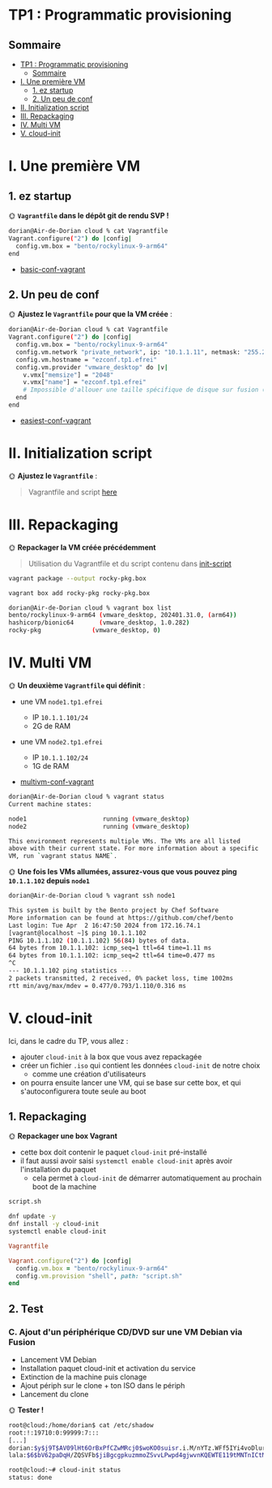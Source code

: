 # TP1 : Programmatic provisioning
## Sommaire

- [TP1 : Programmatic provisioning](#tp1--programmatic-provisioning)
  - [Sommaire](#sommaire)
- [I. Une première VM](#i-une-première-vm)
  - [1. ez startup](#1-ez-startup)
  - [2. Un peu de conf](#2-un-peu-de-conf)
- [II. Initialization script](#ii-initialization-script)
- [III. Repackaging](#iii-repackaging)
- [IV. Multi VM](#iv-multi-vm)
- [V. cloud-init](#v-cloud-init)

# I. Une première VM

## 1. ez startup

🌞 **`Vagrantfile` dans le dépôt git de rendu SVP !**

```bash
dorian@Air-de-Dorian cloud % cat Vagrantfile 
Vagrant.configure("2") do |config|
  config.vm.box = "bento/rockylinux-9-arm64"
end
```

 - [basic-conf-vagrant](./basic-conf-vagrant)

## 2. Un peu de conf

🌞 **Ajustez le `Vagrantfile` pour que la VM créée** :

```bash
dorian@Air-de-Dorian cloud % cat Vagrantfile 
Vagrant.configure("2") do |config|
  config.vm.box = "bento/rockylinux-9-arm64"
  config.vm.network "private_network", ip: "10.1.1.11", netmask: "255.255.255.0"
  config.vm.hostname = "ezconf.tp1.efrei"
  config.vm.provider "vmware_desktop" do |v|
    v.vmx["memsize"] = "2048"
    v.vmx["name"] = "ezconf.tp1.efrei"
    # Impossible d'allouer une taille spécifique de disque sur fusion 🙃
  end
end
```

 - [easiest-conf-vagrant](./easiest-conf-vagrant)


# II. Initialization script

🌞 **Ajustez le `Vagrantfile`** :

> Vagrantfile and script [here](./init-script/)

# III. Repackaging

🌞 **Repackager la VM créée précédemment**

> Utilisation du Vagrantfile et du script contenu dans [init-script](./init-script/)

```bash
vagrant package --output rocky-pkg.box

vagrant box add rocky-pkg rocky-pkg.box

dorian@Air-de-Dorian cloud % vagrant box list                                    
bento/rockylinux-9-arm64 (vmware_desktop, 202401.31.0, (arm64))
hashicorp/bionic64       (vmware_desktop, 1.0.282)
rocky-pkg              (vmware_desktop, 0)
```

# IV. Multi VM

🌞 **Un deuxième `Vagrantfile` qui définit** :

- une VM `node1.tp1.efrei`
  - IP `10.1.1.101/24`
  - 2G de RAM
- une VM `node2.tp1.efrei`
  - IP `10.1.1.102/24`
  - 1G de RAM

 - [multivm-conf-vagrant](./multivm-conf-vagrant)

```bash
dorian@Air-de-Dorian cloud % vagrant status 
Current machine states:

node1                     running (vmware_desktop)
node2                     running (vmware_desktop)

This environment represents multiple VMs. The VMs are all listed
above with their current state. For more information about a specific
VM, run `vagrant status NAME`.
```

🌞 **Une fois les VMs allumées, assurez-vous que vous pouvez ping `10.1.1.102` depuis `node1`**

```bash
dorian@Air-de-Dorian cloud % vagrant ssh node1

This system is built by the Bento project by Chef Software
More information can be found at https://github.com/chef/bento
Last login: Tue Apr  2 16:47:50 2024 from 172.16.74.1
[vagrant@localhost ~]$ ping 10.1.1.102
PING 10.1.1.102 (10.1.1.102) 56(84) bytes of data.
64 bytes from 10.1.1.102: icmp_seq=1 ttl=64 time=1.11 ms
64 bytes from 10.1.1.102: icmp_seq=2 ttl=64 time=0.477 ms
^C
--- 10.1.1.102 ping statistics ---
2 packets transmitted, 2 received, 0% packet loss, time 1002ms
rtt min/avg/max/mdev = 0.477/0.793/1.110/0.316 ms
```

# V. cloud-init

Ici, dans le cadre du TP, vous allez :

- ajouter `cloud-init` à la box que vous avez repackagée
- créer un fichier `.iso` qui contient les données `cloud-init` de notre choix
  - comme une création d'utilisateurs
- on pourra ensuite lancer une VM, qui se base sur cette box, et qui s'autoconfigurera toute seule au boot

## 1. Repackaging

🌞 **Repackager une box Vagrant**

- cette box doit contenir le paquet `cloud-init` pré-installé
- il faut aussi avoir saisi `systemctl enable cloud-init` après avoir l'installation du paquet
  - cela permet à `cloud-init` de démarrer automatiquement au prochain boot de la machine

```bash
script.sh

dnf update -y
dnf install -y cloud-init
systemctl enable cloud-init
```

```ruby
Vagrantfile

Vagrant.configure("2") do |config|
  config.vm.box = "bento/rockylinux-9-arm64"
  config.vm.provision "shell", path: "script.sh" 
end
```

## 2. Test

### C. Ajout d'un périphérique CD/DVD sur une VM Debian via Fusion

- Lancement VM Debian
- Installation paquet cloud-init et activation du service
- Extinction de la machine puis clonage
- Ajout périph sur le clone + ton ISO dans le périph
- Lancement du clone

🌞 **Tester !**

```bash
root@cloud:/home/dorian$ cat /etc/shadow
root:!:19710:0:99999:7:::
[...]
dorian:$y$j9T$AV09lHt6OrBxPfCZwMRcj0$woKO0suisr.i.M/nYTz.WFf5IYi4voDlurXG/Jlslj1:19710:0:99999:7:::
lala:$6$bV62paDqH/ZQSVFb$jiBgcgpkuzmmoZSvvLPwpd4gjwvnKQEWTE119tMNTnICtMcJ6dyPcDCVaTur8j5UQFuxAAM6eTimGdr97Nagh1:19816:0:99999:7:::
```

```bash
root@cloud:~# cloud-init status
status: done
````
